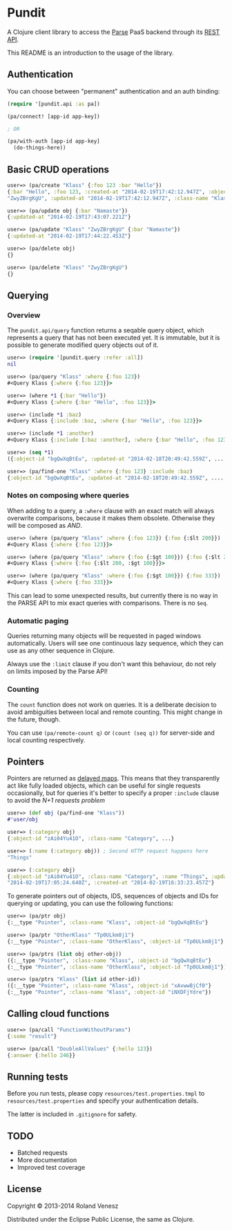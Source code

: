 # Pundit

A Clojure client library to access the [Parse](http://parse.com) PaaS backend
through its [REST API](https://www.parse.com/docs/rest).

This README is an introduction to the usage of the library.

## Authentication

You can choose between "permanent" authentication and an auth binding:

```clojure
(require '[pundit.api :as pa])

(pa/connect! [app-id app-key])

; OR

(pa/with-auth [app-id app-key]
  (do-things-here))
```

## Basic CRUD operations

```clojure
user=> (pa/create "Klass" {:foo 123 :bar "Hello"})
{:bar "Hello", :foo 123, :created-at "2014-02-19T17:42:12.947Z", :object-id
"ZwyZBrgKgU", :updated-at "2014-02-19T17:42:12.947Z", :class-name "Klass"}

user=> (pa/update obj {:bar "Namaste"})
{:updated-at "2014-02-19T17:43:07.221Z"}

user=> (pa/update "Klass" "ZwyZBrgKgU" {:bar "Namaste"})
{:updated-at "2014-02-19T17:44:22.453Z"}

user=> (pa/delete obj)
{}

user=> (pa/delete "Klass" "ZwyZBrgKgU")
{}
```

## Querying

### Overview

The `pundit.api/query` function returns a seqable query object, which represents a
query that has not been executed yet. It is immutable, but it is possible to
generate modified query objects out of it.

```clojure
user=> (require '[pundit.query :refer :all])
nil

user=> (pa/query "Klass" :where {:foo 123})
#<Query Klass {:where {:foo 123}}>

user=> (where *1 {:bar "Hello"})
#<Query Klass {:where {:bar "Hello", :foo 123}}>

user=> (include *1 :baz)
#<Query Klass {:include :baz, :where {:bar "Hello", :foo 123}}>

user=> (include *1 :another)
#<Query Klass {:include [:baz :another], :where {:bar "Hello", :foo 123}}>

user=> (seq *1)
({:object-id "bgQwXqBtEu", :updated-at "2014-02-18T20:49:42.559Z", ..... })

user=> (pa/find-one "Klass" :where {:foo 123} :include :baz)
{:object-id "bgQwXqBtEu", :updated-at "2014-02-18T20:49:42.559Z", ..... }
```

### Notes on composing where queries

When adding to a query, a `:where` clause with an exact match will always
overwrite comparisons, because it makes them obsolete. Otherwise they will be
composed as *AND*.

```clojure
user=> (where (pa/query "Klass" :where {:foo 123}) {:foo {:$lt 200}})
#<Query Klass {:where {:foo 123}}>

user=> (where (pa/query "Klass" :where {:foo {:$gt 100}}) {:foo {:$lt 200}})
#<Query Klass {:where {:foo {:$lt 200, :$gt 100}}}>

user=> (where (pa/query "Klass" :where {:foo {:$gt 100}}) {:foo 333})
#<Query Klass {:where {:foo 333}}>
```

This can lead to some unexpected results, but currently there is no way in the
PARSE API to mix exact queries with comparisons. There is no `$eq`.

### Automatic paging

Queries returning many objects will be requested in paged windows
automatically. Users will see one continuous lazy sequence, which they can use
as any other sequence in Clojure.

Always use the `:limit` clause if you don't want this behaviour, do not rely on
limits imposed by the Parse API!

### Counting

The `count` function does not work on queries. It is a deliberate decision to
avoid ambiguities between local and remote counting. This might change in the
future, though.

You can use `(pa/remote-count q)` or `(count (seq q))` for server-side and
local counting respectively.

## Pointers

Pointers are returned as [delayed maps](https://github.com/steerio/delayed-map).
This means that they transparently act like fully loaded objects, which can be
useful for single requests occasionally, but for queries it's better to specify
a proper `:include` clause to avoid the *N+1 requests problem*

```clojure
user=> (def obj (pa/find-one "Klass"))
#'user/obj

user=> (:category obj)
{:object-id "zAi04Yu41O", :class-name "Category", ...}

user=> (:name (:category obj)) ; Second HTTP request happens here
"Things"

user=> (:category obj)
{:object-id "zAi04Yu41O", :class-name "Category", :name "Things", :updated-at
"2014-02-19T17:05:24.640Z", :created-at "2014-02-19T16:33:23.457Z"}
```

To generate pointers out of objects, IDS, sequences of objects and IDs for
querying or updating, you can use the following functions:

```clojure
user=> (pa/ptr obj)
{:__type "Pointer", :class-name "Klass", :object-id "bgQwXqBtEu"}

user=> (pa/ptr "OtherKlass" "Tp0ULkm8j1")
{:__type "Pointer", :class-name "OtherKlass", :object-id "Tp0ULkm8j1"}

user=> (pa/ptrs (list obj other-obj))
({:__type "Pointer", :class-name "Klass", :object-id "bgQwXqBtEu"}
{:__type "Pointer", :class-name "OtherKlass", :object-id "Tp0ULkm8j1"})

user=> (pa/ptrs "Klass" (list id other-id))
({:__type "Pointer", :class-name "Klass", :object-id "xAvwwBjCf0"}
{:__type "Pointer", :class-name "Klass", :object-id "iNXDFjYdre"})
```

## Calling cloud functions

```clojure
user=> (pa/call "FunctionWithoutParams")
{:some "result"}

user=> (pa/call "DoubleAllValues" {:hello 123})
{:answer {:hello 246}}
```

## Running tests

Before you run tests, please copy `resources/test.properties.tmpl` to
`resources/test.properties` and specify your authentication details.

The latter is included in `.gitignore` for safety.

## TODO

* Batched requests
* More documentation
* Improved test coverage

## License

Copyright © 2013-2014 Roland Venesz

Distributed under the Eclipse Public License, the same as Clojure.
